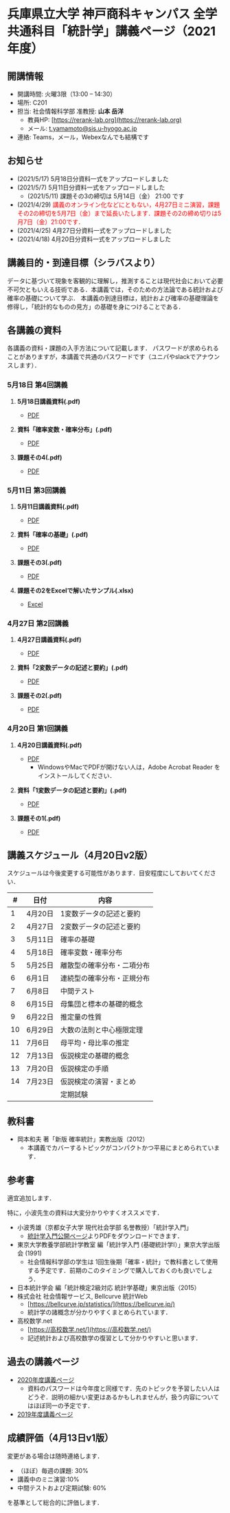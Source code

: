 # 兵庫県立大学 神戸商科キャンパス 全学共通科目「統計学」講義ページ（2021年度）

## 開講情報
- 開講時間: 火曜3限（13:00 – 14:30）
- 場所: C201
- 担当: 社会情報科学部 准教授: **山本 岳洋**
  - 教員HP: [https://rerank-lab.org](https://rerank-lab.org)
  - メール: t.yamamoto@sis.u-hyogo.ac.jp
- 連絡: Teams，メール，Webexなんでも結構です


## お知らせ
- (2021/5/17) 5月18日分資料一式をアップロードしました
- (2021/5/7) 5月11日分資料一式をアップロードしました
  - (2021/5/11) 課題その3の締切は 5月14日（金） 21:00 です
- (2021/4/29) <span style="color:red;">講義のオンライン化などにともない，4月27日ミニ演習，課題その2の締切を5月7日（金）まで延長いたします．課題その2の締め切りは5月7日（金）21:00です．</span>
- (2021/4/25) 4月27日分資料一式をアップロードしました
- (2021/4/18) 4月20日分資料一式をアップロードしました

<!--
<details><summary>過去のお知らせ一覧</summary>
</details>
-->


## 講義目的・到達目標（シラバスより）
データに基づいて現象を客観的に理解し，推測することは現代社会において必要不可欠ともいえる技術である．本講義では，そのための方法論である統計および確率の基礎について学ぶ． 本講義の到達目標は，統計および確率の基礎理論を修得し，「統計的なものの見方」の基礎を身につけることである．


## 各講義の資料
各講義の資料・課題の入手方法について記載します． パスワードが求められることがありますが，本講義で共通のパスワードです（ユニパやslackでアナウンスします）．

### 5月18日 第4回講義

1. **5月18日講義資料(.pdf)**
   - [PDF](materials/statistics2021_0518.pdf)

2. **資料「確率変数・確率分布」(.pdf)**
   - [PDF](materials/statistics2021_lecture4.pdf)

3. **課題その4(.pdf)**
   - [PDF](weekly/statistics2021_week4.pdf)

### 5月11日 第3回講義

1. **5月11日講義資料(.pdf)**
   - [PDF](materials/statistics2021_0511.pdf)

2. **資料「確率の基礎」(.pdf)**
   - [PDF](materials/statistics2021_lecture3.pdf)

3. **課題その3(.pdf)**
   - [PDF](weekly/statistics2021_week3.pdf)

4.  **課題その2をExcelで解いたサンプル(.xlsx)**
    - [Excel](materials/week2.xlsx)

### 4月27日 第2回講義

1. **4月27日講義資料(.pdf)**
   - [PDF](materials/statistics2021_0427.pdf)

2. **資料「2変数データの記述と要約」(.pdf)**
   - [PDF](materials/statistics2021_lecture2.pdf)

3. **課題その2(.pdf)**
   - [PDF](weekly/statistics2021_week2.pdf)

### 4月20日 第1回講義

1. **4月20日講義資料(.pdf)**
   - [PDF](materials/statistics2021_0420.pdf)
     - WindowsやMacでPDFが開けない人は，Adobe Acrobat Reader をインストールしてください．

2. **資料「1変数データの記述と要約」(.pdf)**
   - [PDF](materials/statistics2021_lecture1.pdf)

3. **課題その1(.pdf)**
   - [PDF](weekly/statistics2021_week1.pdf)

## 講義スケジュール（4月20日v2版）
スケジュールは今後変更する可能性があります．目安程度にしておいてください．

| #   | 日付    | 内容                       |
| --- | ------- | -------------------------- |
| 1   | 4月20日 | 1変数データの記述と要約    |
| 2   | 4月27日 | 2変数データの記述と要約    |
| 3   | 5月11日 | 確率の基礎                 |
| 4   | 5月18日 | 確率変数・確率分布         |
| 5   | 5月25日 | 離散型の確率分布・二項分布 |
| 6   | 6月1日  | 連続型の確率分布・正規分布 |
| 7   | 6月8日  | 中間テスト                 |
| 8   | 6月15日 | 母集団と標本の基礎的概念   |
| 9   | 6月22日 | 推定量の性質               |
| 10  | 6月29日 | 大数の法則と中心極限定理   |
| 11  | 7月6日  | 母平均・母比率の推定       |
| 12  | 7月13日 | 仮説検定の基礎的概念       |
| 13  | 7月20日 | 仮説検定の手順             |
| 14  | 7月23日 | 仮説検定の演習・まとめ     |
|     |         | 定期試験                   |

## 教科書
- 岡本和夫 著「新版 確率統計」実教出版（2012）
  - 本講義でカバーするトピックがコンパクトかつ平易にまとめられています．

## 参考書
適宜追加します．

特に，小波先生の資料は大変分かりやすくオススメです．

- 小波秀雄（京都女子大学 現代社会学部 名誉教授）「統計学入門」
  - [統計学入門公開ページ](http://konamih.sakura.ne.jp/Stats/Text/)よりPDFをダウンロードできます．
- 東京大学教養学部統計学教室 編「統計学入門 (基礎統計学Ⅰ）」東京大学出版会 (1991)
  - 社会情報科学部の学生は 1回生後期「確率・統計」で教科書として使用する予定です．前期のこのタイミングで購入しておくのも良いでしょう．
- 日本統計学会 編「統計検定2級対応 統計学基礎」東京出版（2015）
- 株式会社 社会情報サービス, Bellcurve 統計Web
  - [https://bellcurve.jp/statistics/](https://bellcurve.jp/)
  - 統計学の諸概念が分かりやすくまとめられています．
- 高校数学.net
  - [https://高校数学.net/](https://高校数学.net/)
  - 記述統計および高校数学の復習として分かりやすいと思います．

## 過去の講義ページ
- [2020年度講義ページ](https://tyamamot.github.io/statistics-2020/)
  - 資料のパスワードは今年度と同様です．先のトピックを予習したい人はどうぞ．説明の細かい変更はあるかもしれませんが，扱う内容についてはほぼ同一の予定です．
- [2019年度講義ページ](https://tyamamot.github.io/h31statistics/)

## 成績評価（4月13日v1版）
変更がある場合は随時連絡します．

- （ほぼ）毎週の課題: 30%
- 講義中のミニ演習:10%
- 中間テストおよび定期試験: 60%

を基準として総合的に評価します．
